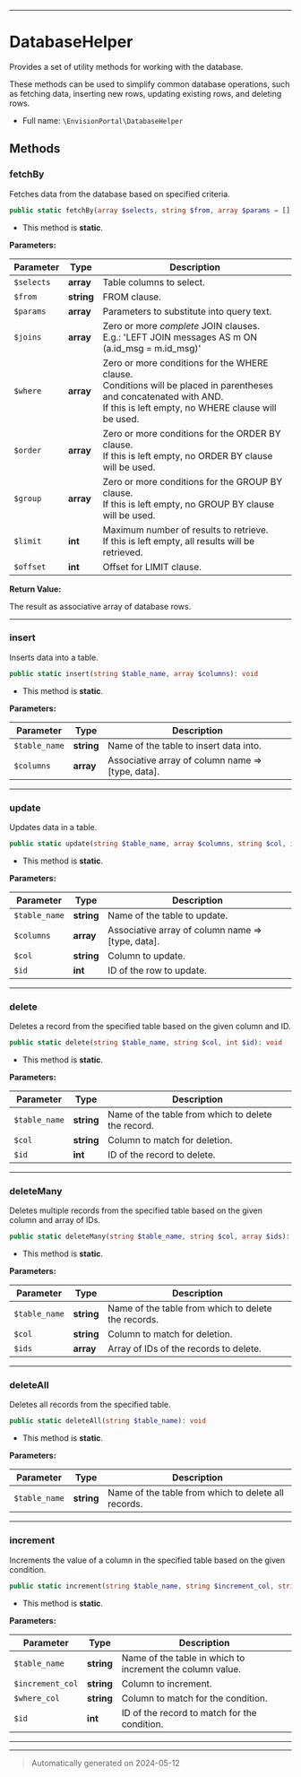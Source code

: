 ***

# DatabaseHelper

Provides a set of utility methods for working with the database.

These methods can be used to simplify common database operations, such as
fetching data, inserting new rows, updating existing rows, and deleting rows.

* Full name: `\EnvisionPortal\DatabaseHelper`




## Methods


### fetchBy

Fetches data from the database based on specified criteria.

```php
public static fetchBy(array $selects, string $from, array $params = [], array $joins = [], array $where = [], array $order = [], array $group = [], int $limit = null, int $offset = null): array
```



* This method is **static**.




**Parameters:**

| Parameter | Type | Description |
|-----------|------|-------------|
| `$selects` | **array** | Table columns to select. |
| `$from` | **string** | FROM clause. |
| `$params` | **array** | Parameters to substitute into query text. |
| `$joins` | **array** | Zero or more *complete* JOIN clauses.<br />E.g.: &#039;LEFT JOIN messages AS m ON (a.id_msg = m.id_msg)&#039; |
| `$where` | **array** | Zero or more conditions for the WHERE clause.<br />Conditions will be placed in parentheses and concatenated with AND.<br />If this is left empty, no WHERE clause will be used. |
| `$order` | **array** | Zero or more conditions for the ORDER BY clause.<br />If this is left empty, no ORDER BY clause will be used. |
| `$group` | **array** | Zero or more conditions for the GROUP BY clause.<br />If this is left empty, no GROUP BY clause will be used. |
| `$limit` | **int** | Maximum number of results to retrieve.<br />If this is left empty, all results will be retrieved. |
| `$offset` | **int** | Offset for LIMIT clause. |


**Return Value:**

The result as associative array of database rows.




***

### insert

Inserts data into a table.

```php
public static insert(string $table_name, array $columns): void
```



* This method is **static**.




**Parameters:**

| Parameter | Type | Description |
|-----------|------|-------------|
| `$table_name` | **string** | Name of the table to insert data into. |
| `$columns` | **array** | Associative array of column name =&gt; [type, data]. |





***

### update

Updates data in a table.

```php
public static update(string $table_name, array $columns, string $col, int $id): void
```



* This method is **static**.




**Parameters:**

| Parameter | Type | Description |
|-----------|------|-------------|
| `$table_name` | **string** | Name of the table to update. |
| `$columns` | **array** | Associative array of column name =&gt; [type, data]. |
| `$col` | **string** | Column to update. |
| `$id` | **int** | ID of the row to update. |





***

### delete

Deletes a record from the specified table based on the given column and ID.

```php
public static delete(string $table_name, string $col, int $id): void
```



* This method is **static**.




**Parameters:**

| Parameter | Type | Description |
|-----------|------|-------------|
| `$table_name` | **string** | Name of the table from which to delete the record. |
| `$col` | **string** | Column to match for deletion. |
| `$id` | **int** | ID of the record to delete. |





***

### deleteMany

Deletes multiple records from the specified table based on the given column and array of IDs.

```php
public static deleteMany(string $table_name, string $col, array $ids): void
```



* This method is **static**.




**Parameters:**

| Parameter | Type | Description |
|-----------|------|-------------|
| `$table_name` | **string** | Name of the table from which to delete the records. |
| `$col` | **string** | Column to match for deletion. |
| `$ids` | **array** | Array of IDs of the records to delete. |





***

### deleteAll

Deletes all records from the specified table.

```php
public static deleteAll(string $table_name): void
```



* This method is **static**.




**Parameters:**

| Parameter | Type | Description |
|-----------|------|-------------|
| `$table_name` | **string** | Name of the table from which to delete all records. |





***

### increment

Increments the value of a column in the specified table based on the given condition.

```php
public static increment(string $table_name, string $increment_col, string $where_col, int $id): void
```



* This method is **static**.




**Parameters:**

| Parameter | Type | Description |
|-----------|------|-------------|
| `$table_name` | **string** | Name of the table in which to increment the column value. |
| `$increment_col` | **string** | Column to increment. |
| `$where_col` | **string** | Column to match for the condition. |
| `$id` | **int** | ID of the record to match for the condition. |





***


***
> Automatically generated on 2024-05-12
